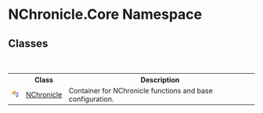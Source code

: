 # NChronicle.Core Namespace

## Classes
&nbsp;<table><tr><th></th><th>Class</th><th>Description</th></tr><tr><td>![Public class](media/pubclass.gif "Public class")</td><td><a href="T_NChronicle_Core_NChronicle.md">NChronicle</a></td><td>
Container for NChronicle functions and base configuration.</td></tr></table>&nbsp;


